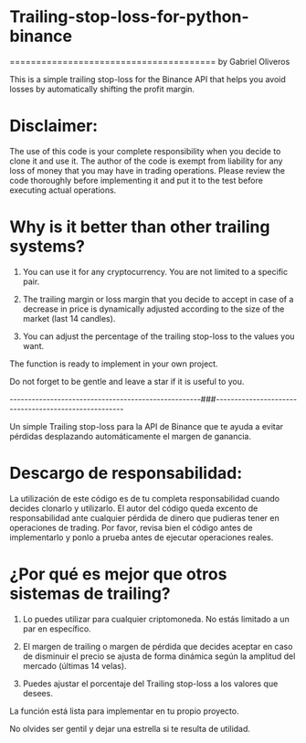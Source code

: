 # Trailing-stop-loss-for-python-binance
=======================================
by Gabriel Oliveros


This is a simple trailing stop-loss for the Binance API that helps you avoid losses by automatically shifting the profit margin.

# Disclaimer: 
The use of this code is your complete responsibility when you decide to clone it and use it. The author of the code is exempt from liability for any loss of money that you may have in trading operations. Please review the code thoroughly before implementing it and put it to the test before executing actual operations.


# Why is it better than other trailing systems?

1) You can use it for any cryptocurrency. You are not limited to a specific pair.

2) The trailing margin or loss margin that you decide to accept in case of a decrease in price is dynamically adjusted according to the size of the market (last 14 candles).

3) You can adjust the percentage of the trailing stop-loss to the values you want.

The function is ready to implement in your own project.

Do not forget to be gentle and leave a star if it is useful to you.

----------------------------------------------------###-----------------------------------------------------


Un simple Trailing stop-loss para la API de Binance que te ayuda a evitar pérdidas desplazando automáticamente el margen de ganancia.

# Descargo de responsabilidad: 
La utilización de este código es de tu completa responsabilidad cuando decides clonarlo y utilizarlo. El autor del código queda excento de responsabilidad ante cualquier pérdida de dinero que pudieras tener en operaciones de trading. Por favor, revisa bien el código antes de implementarlo y ponlo a prueba antes de ejecutar operaciones reales.


# ¿Por qué es mejor que otros sistemas de trailing? 

1) Lo puedes utilizar para cualquier criptomoneda. No estás limitado a un par en específico.

2) El margen de trailing o margen de pérdida que decides aceptar en caso de disminuir el precio se ajusta de forma dinámica según la amplitud del mercado (últimas 14 velas).

3) Puedes ajustar el porcentaje del Trailing stop-loss a los valores que desees.

La función está lista para implementar en tu propio proyecto.

No olvides ser gentil y dejar una estrella si te resulta de utilidad.
